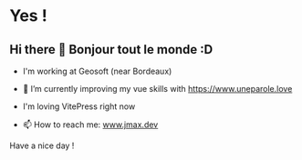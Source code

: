 # Yes !

## Hi there 👋  Bonjour tout le monde :D


<!--
**jmcob/jmcob** is a ✨ _special_ ✨ repository because its `README.md` (this file) appears on your GitHub profile.

Here are some ideas to get you started:
-->


- I'm working at Geosoft (near Bordeaux)

- 🌱 I’m currently improving my vue skills with https://www.uneparole.love

- I'm loving VitePress right now

- 📫 How to reach me: www.jmax.dev

Have a nice day !


